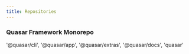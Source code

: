 ```yaml
---
title: Repositories
---
```


### Quasar Framework Monorepo

'@quasar/cli',
'@quasar/app',
'@quasar/extras',
'@quasar/docs',
'quasar'
